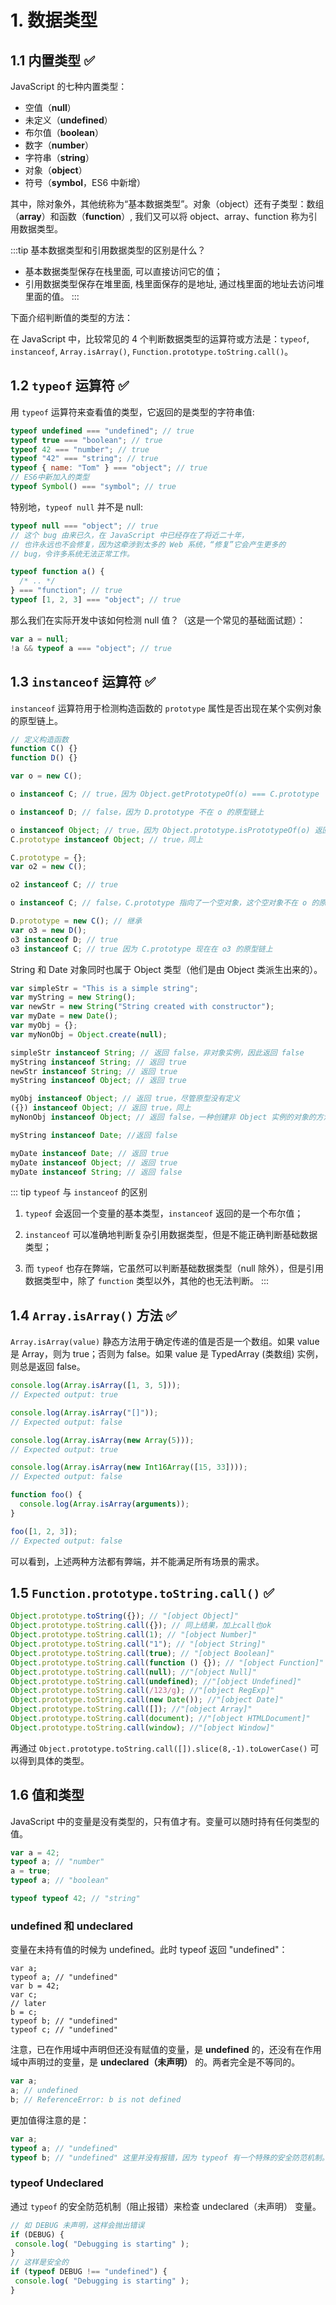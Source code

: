 # 1. 数据类型

## 1.1 内置类型 :white_check_mark:

JavaScript 的七种内置类型：

- 空值（**null**）
- 未定义（**undefined**）
- 布尔值（**boolean**）
- 数字（**number**）
- 字符串（**string**）
- 对象（**object**）
- 符号（**symbol**，ES6 中新增）

其中，除对象外，其他统称为“基本数据类型”。对象（object）还有子类型：数组（**array**）和函数（**function**）, 我们又可以将 object、array、function 称为引用数据类型。

:::tip 基本数据类型和引用数据类型的区别是什么？

- 基本数据类型保存在栈里面, 可以直接访问它的值；
- 引用数据类型保存在堆里面, 栈里面保存的是地址, 通过栈里面的地址去访问堆里面的值。
  :::

下面介绍判断值的类型的方法：

在 JavaScript 中，比较常见的 4 个判断数据类型的运算符或方法是：`typeof`, `instanceof`, `Array.isArray()`, `Function.prototype.toString.call()`。

## 1.2 `typeof` 运算符 :white_check_mark:

用 `typeof` 运算符来查看值的类型，它返回的是类型的字符串值:

```javascript
typeof undefined === "undefined"; // true
typeof true === "boolean"; // true
typeof 42 === "number"; // true
typeof "42" === "string"; // true
typeof { name: "Tom" } === "object"; // true
// ES6中新加入的类型
typeof Symbol() === "symbol"; // true
```

特别地，`typeof null` 并不是 null:

```javascript
typeof null === "object"; // true
// 这个 bug 由来已久，在 JavaScript 中已经存在了将近二十年，
// 也许永远也不会修复，因为这牵涉到太多的 Web 系统，“修复”它会产生更多的
// bug，令许多系统无法正常工作。

typeof function a() {
  /* .. */
} === "function"; // true
typeof [1, 2, 3] === "object"; // true
```

那么我们在实际开发中该如何检测 null 值？（这是一个常见的基础面试题）：

```javascript
var a = null;
!a && typeof a === "object"; // true
```

## 1.3 `instanceof` 运算符 :white_check_mark:

`instanceof` 运算符用于检测构造函数的 `prototype` 属性是否出现在某个实例对象的原型链上。

```javascript
// 定义构造函数
function C() {}
function D() {}

var o = new C();

o instanceof C; // true，因为 Object.getPrototypeOf(o) === C.prototype

o instanceof D; // false，因为 D.prototype 不在 o 的原型链上

o instanceof Object; // true，因为 Object.prototype.isPrototypeOf(o) 返回 true
C.prototype instanceof Object; // true，同上

C.prototype = {};
var o2 = new C();

o2 instanceof C; // true

o instanceof C; // false，C.prototype 指向了一个空对象，这个空对象不在 o 的原型链上。

D.prototype = new C(); // 继承
var o3 = new D();
o3 instanceof D; // true
o3 instanceof C; // true 因为 C.prototype 现在在 o3 的原型链上
```

String 和 Date 对象同时也属于 Object 类型（他们是由 Object 类派生出来的）。

```javascript
var simpleStr = "This is a simple string";
var myString = new String();
var newStr = new String("String created with constructor");
var myDate = new Date();
var myObj = {};
var myNonObj = Object.create(null);

simpleStr instanceof String; // 返回 false，非对象实例，因此返回 false
myString instanceof String; // 返回 true
newStr instanceof String; // 返回 true
myString instanceof Object; // 返回 true

myObj instanceof Object; // 返回 true，尽管原型没有定义
({}) instanceof Object; // 返回 true，同上
myNonObj instanceof Object; // 返回 false，一种创建非 Object 实例的对象的方法

myString instanceof Date; //返回 false

myDate instanceof Date; // 返回 true
myDate instanceof Object; // 返回 true
myDate instanceof String; // 返回 false
```

::: tip `typeof` 与 `instanceof` 的区别

1. `typeof` 会返回一个变量的基本类型，`instanceof` 返回的是一个布尔值；

2. `instanceof` 可以准确地判断复杂引用数据类型，但是不能正确判断基础数据类型；

3. 而 `typeof` 也存在弊端，它虽然可以判断基础数据类型（null 除外），但是引用数据类型中，除了 `function` 类型以外，其他的也无法判断。
   :::

## 1.4 `Array.isArray()` 方法 :white_check_mark:

`Array.isArray(value)` 静态方法用于确定传递的值是否是一个数组。如果 value 是 Array，则为 true；否则为 false。如果 value 是 TypedArray (类数组) 实例，则总是返回 false。

```javascript
console.log(Array.isArray([1, 3, 5]));
// Expected output: true

console.log(Array.isArray("[]"));
// Expected output: false

console.log(Array.isArray(new Array(5)));
// Expected output: true

console.log(Array.isArray(new Int16Array([15, 33])));
// Expected output: false

function foo() {
  console.log(Array.isArray(arguments));
}

foo([1, 2, 3]);
// Expected output: false
```

可以看到，上述两种方法都有弊端，并不能满足所有场景的需求。

## 1.5 `Function.prototype.toString.call()` :white_check_mark:

```javascript
Object.prototype.toString({}); // "[object Object]"
Object.prototype.toString.call({}); // 同上结果，加上call也ok
Object.prototype.toString.call(1); // "[object Number]"
Object.prototype.toString.call("1"); // "[object String]"
Object.prototype.toString.call(true); // "[object Boolean]"
Object.prototype.toString.call(function () {}); // "[object Function]"
Object.prototype.toString.call(null); //"[object Null]"
Object.prototype.toString.call(undefined); //"[object Undefined]"
Object.prototype.toString.call(/123/g); //"[object RegExp]"
Object.prototype.toString.call(new Date()); //"[object Date]"
Object.prototype.toString.call([]); //"[object Array]"
Object.prototype.toString.call(document); //"[object HTMLDocument]"
Object.prototype.toString.call(window); //"[object Window]"
```

再通过 `Object.prototype.toString.call([]).slice(8,-1).toLowerCase()` 可以得到具体的类型。

## 1.6 值和类型

JavaScript 中的变量是没有类型的，只有值才有。变量可以随时持有任何类型的值。

```javascript
var a = 42;
typeof a; // "number"
a = true;
typeof a; // "boolean"

typeof typeof 42; // "string"
```

### undefined 和 undeclared

变量在未持有值的时候为 undefined。此时 typeof 返回 "undefined"：

```javacript
var a;
typeof a; // "undefined"
var b = 42;
var c;
// later
b = c;
typeof b; // "undefined"
typeof c; // "undefined"
```

注意，已在作用域中声明但还没有赋值的变量，是 **undefined** 的，还没有在作用域中声明过的变量，是 **undeclared（未声明）** 的。两者完全是不等同的。

```javascript
var a;
a; // undefined
b; // ReferenceError: b is not defined
```

更加值得注意的是：

```javascript
var a;
typeof a; // "undefined"
typeof b; // "undefined" 这里并没有报错，因为 typeof 有一个特殊的安全防范机制。
```

### typeof Undeclared

通过 `typeof` 的安全防范机制（阻止报错）来检查 undeclared（未声明） 变量。

```JavaScript
// 如 DEBUG 未声明，这样会抛出错误
if (DEBUG) {
 console.log( "Debugging is starting" );
}
// 这样是安全的
if (typeof DEBUG !== "undefined") {
 console.log( "Debugging is starting" );
}
```
